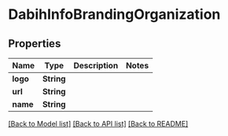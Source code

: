 # DabihInfoBrandingOrganization

## Properties

Name | Type | Description | Notes
------------ | ------------- | ------------- | -------------
**logo** | **String** |  | 
**url** | **String** |  | 
**name** | **String** |  | 

[[Back to Model list]](../README.md#documentation-for-models) [[Back to API list]](../README.md#documentation-for-api-endpoints) [[Back to README]](../README.md)


